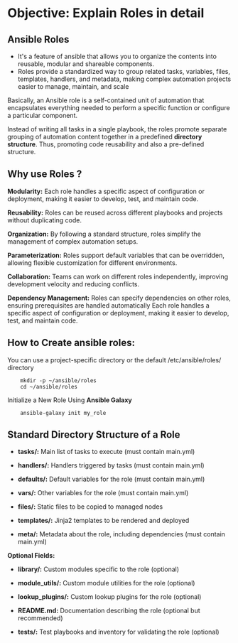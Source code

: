 # Objective: Explain Roles in detail

## Ansible Roles
- It's a feature of ansible that allows you to organize the contents into reusable, modular and shareable components.
- Roles provide a standardized way to group related tasks, variables, files, templates, handlers, and metadata, making complex automation projects easier to manage, maintain, and scale

Basically, an Ansible role is a self-contained unit of automation that encapsulates everything needed to perform a specific function or configure a particular component.

Instead of writing all tasks in a single playbook, the roles promote separate grouping of automation content together in a predefined **directory structure**. Thus, promoting code reusability and also a pre-defined structure.

## Why use Roles ?

**Modularity:** Each role handles a specific aspect of configuration or deployment, making it easier to develop, test, and maintain code.

**Reusability:** Roles can be reused across different playbooks and projects without duplicating code.

**Organization:** By following a standard structure, roles simplify the management of complex automation setups.

**Parameterization:** Roles support default variables that can be overridden, allowing flexible customization for different environments.

**Collaboration:** Teams can work on different roles independently, improving development velocity and reducing conflicts.

**Dependency Management:** Roles can specify dependencies on other roles, ensuring prerequisites are handled automatically Each role handles a specific aspect of configuration or deployment, making it easier to develop, test, and maintain code.


## How to Create ansible roles:
You can use a project-specific directory or the default /etc/ansible/roles/ directory

        mkdir -p ~/ansible/roles
        cd ~/ansible/roles

Initialize a New Role Using **Ansible Galaxy**

        ansible-galaxy init my_role


## Standard Directory Structure of a Role

- **tasks/:** Main list of tasks to execute (must contain main.yml)

- **handlers/:** Handlers triggered by tasks (must contain main.yml)

- **defaults/:** Default variables for the role (must contain main.yml)

- **vars/:** Other variables for the role (must contain main.yml)

- **files/:** Static files to be copied to managed nodes

- **templates/:** Jinja2 templates to be rendered and deployed

- **meta/:** Metadata about the role, including dependencies (must contain main.yml)

**Optional Fields:**

- **library/:**	Custom modules specific to the role (optional)

- **module_utils/:**	Custom module utilities for the role (optional)

- **lookup_plugins/:**	Custom lookup plugins for the role (optional)

- **README.md:**	Documentation describing the role (optional but recommended)

- **tests/:**	Test playbooks and inventory for validating the role (optional)

